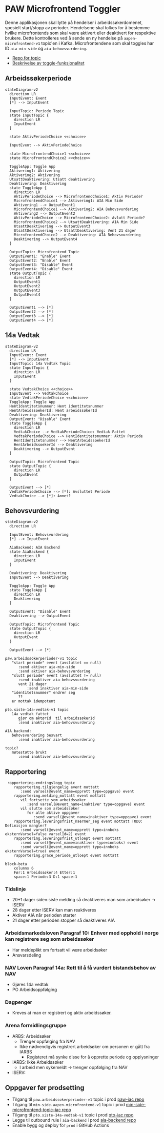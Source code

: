 # PAW Microfrontend Toggler

Denne applikasjonen skal lytte på hendelser i arbeidssøkerdomenet, spesielt start/stopp av perioder. Hendelsene skal
tolkes for å bestemme hvilke microfrontends som skal være aktivert eller deaktivert for respektive brukere. Dette
kontrolleres ved å sende en ny hendelse på `aapen-microfrontend-v1` topic'en i Kafka. Microfrontendene som skal toggles
har ID `aia-min-side` og `aia-behovsvurdering`.

* [Repo for topic](https://github.com/navikt/min-side-microfrontend-topic-iac)
* [Beskrivelse av toggle-funksjonalitet](https://navikt.github.io/tms-dokumentasjon/microfrontend/#toggle-pa-microfrontend)

## Arbeidssøkerperiode

````mermaid
stateDiagram-v2
  direction LR
  InputEvent: Event
  [*] --> InputEvent
  
  InputTopic: Periode Topic
  state InputTopic {
    direction LR
    InputEvent
  }

  state AktivPeriodeChoice <<choice>>

  InputEvent --> AktivPeriodeChoice

  state MicrofrontendChoice1 <<choice>>
  state MicrofrontendChoice2 <<choice>>

  ToggleApp: Toggle App
  Aktivering1: Aktivering
  Aktivering2: Aktivering
  UtsattDeaktivering: Utsatt deaktivering
  Deaktivering: Deaktivering
  state ToggleApp {
    direction LR
    AktivPeriodeChoice --> MicrofrontendChoice1: Aktiv Periode?
    MicrofrontendChoice1 --> Aktivering1: AIA Min Side
    Aktivering1 --> OutputEvent1
    MicrofrontendChoice1 --> Aktivering2: AIA Behovsvurdering
    Aktivering2 --> OutputEvent2
    AktivPeriodeChoice --> MicrofrontendChoice2: Avlutt Periode?
    MicrofrontendChoice2 --> UtsattDeaktivering: AIA Min Side
    UtsattDeaktivering --> OutputEvent3
    UtsattDeaktivering --> UtsattDeaktivering: Vent 21 dager
    MicrofrontendChoice2 --> Deaktivering: AIA Behovsvurdering
    Deaktivering --> OutputEvent4
  }

  OutputTopic: Microfrontend Topic
  OutputEvent1: "Enable" Event
  OutputEvent2: "Enable" Event
  OutputEvent3: "Disable" Event
  OutputEvent4: "Disable" Event
  state OutputTopic {
    direction LR
    OutputEvent1
    OutputEvent2
    OutputEvent3
    OutputEvent4
  }
  
  OutputEvent1 --> [*]
  OutputEvent2 --> [*]
  OutputEvent3 --> [*]
  OutputEvent4 --> [*]
````

## 14a Vedtak
```mermaid
stateDiagram-v2
  direction LR
  InputEvent: Event
  [*] --> InputEvent
  InputTopic: 14a Vedtak Topic
  state InputTopic {
    direction LR
    InputEvent
  }

  state VedtakChoice <<choice>>
  InputEvent --> VedtakChoice
  state VedtakPeriodeChoice <<choice>>
  ToggleApp: Toggle App
  HentIdentitetsnummer: Hent identitetsnummer
  HentArbeidssoekerId: Hent arbeidssøkerId
  Deaktivering: Deaktivering
  OutputEvent: "Disable" Event
  state ToggleApp {
    direction LR
    VedtakChoice --> VedtakPeriodeChoice: Vedtak Fattet
    VedtakPeriodeChoice --> HentIdentitetsnummer: Aktiv Periode
    HentIdentitetsnummer --> HentArbeidssoekerId
    HentArbeidssoekerId --> Deaktivering
    Deaktivering --> OutputEvent
  }

  OutputTopic: Microfrontend Topic
  state OutputTopic {
    direction LR
    OutputEvent
  }

  OutputEvent --> [*]
  VedtakPeriodeChoice --> [*]: Avsluttet Periode
  VedtakChoice --> [*]: Annet?
```

## Behovsvurdering
```mermaid
stateDiagram-v2
  direction LR

  InputEvent: Behovsvurdering
  [*] --> InputEvent
  
  AiaBackend: AIA Backend
  state AiaBackend {
    direction LR
    InputEvent
  }

  Deaktivering: Deaktivering
  InputEvent --> Deaktivering

  ToggleApp: Toggle App
  state ToggleApp {
    direction LR
    Deaktivering
  }

  OutputEvent: "Disable" Event
  Deaktivering --> OutputEvent

  OutputTopic: Microfrontend Topic
  state OutputTopic {
    direction LR
    OutputEvent
  }

  OutputEvent --> [*]
```

```
paw.arbeidssokerperioder-v1 topic
   "start periode" event (avsluttet == null)
      :send aktiver aia-min-side
      :send aktiver aia-behovsvurdering
   "slutt periode" event (avsluttet != null)
      :send inaktiver aia-behovsvurdering
      vent 21 dager
          :send inaktiver aia-min-side
   "identitetsnummer" endrer seg
      ??
   er mottak idempotent

pto.siste-14a-vedtak-v1 topic
   14a vedtak fattet
      gjør om aktørId  til arbeidssøkerId
      :send inaktiver aia-behovsvurdering

AIA backend:
   behovsvurdering besvart
      :send inaktiver aia-behovsvurdering

topic?
   møtestøtte brukt
      :send inaktiver aia-behovsvurdering
```

## Rapportering
```
 rapportering-endringslogg topic
    rapportering.tilgjengelig event mottatt
       :send varsel(@event_name=opprett type=oppgave) event
    rapportering.melding_mottatt event mottatt
       vil fortsette som arbeidssøker
          :send varsel(@event_name=inaktiver type=oppgave) event
       vil slutte som arbeidssøker
          for alle aktive oppgaver
             :send varsel(@event_name=inaktiver type=oppgave) event
    rapportering.leveringsfrist_naermer_seg event mottatt TODO: Definisjon mangler?
       :send varsel(@event_name=opprett type=innboks eksternVarsel=false varselId=2) event
    rapportering.leveringsfrist_utloept event mottatt
       :send varsel(@event_name=inaktiver type=innboks) event
       :send varsel(@event_name=opprett type=innboks eksternVarsel=true) event
    rapportering.grace_periode_utloept event mottatt
```

```mermaid
block-beta
    columns 6
    Før:1 Arbeidssøker:4 Etter:1
    space:1 Periode:3 D:1 space:1
```

### Tidslinje
* 20+1 dager siden siste melding så deaktiveres man som arbeidsøker -> ISERV
* 28 dager etter ISERV kan man reaktiveres
* Aktiver AIA når perioden starter
* 21 dager etter perioden stopper så deaktiveres AIA

### Arbeidsmarkedsloven Paragraf 10: Enhver med opphold i norge kan registrere seg som arbeidssøker
* Har meldeplikt om fortsatt vil være arbeidsøker
* Ansvarsdeling
### NAV Loven Paragraf 14a: Rett til å få vurdert bistandsbehov av NAV
* Gjøres 14a vedtak
* PO Arbeidsoppfølging
### Dagpenger
* Kreves at man er registrert og aktiv arbeidssøker.

### Arena formidlingsgruppe
* ARBS: Arbeidsøker
  * Trenger oppfølging fra NAV
  * Ikke nødvendigvis registrert arbeidsøker om personen er gått fra IARBS
    * Registeret må synke disse for å opprette periode og opplysninger
* IARBS: Ikke Arbeidssøker
  * I arbeid men sykemeldt -> trenger oppfølging fra NAV 
* ISERV:

## Oppgaver før prodsetting
* Tilgang til `paw.arbeidssokerperioder-v1` topic i prod [paw-iac repo](https://github.com/navikt/paw-iac)
* Tilgang til `min-side.aapen-microfrontend-v1` topic i prod [min-side-microfrontend-topic-iac repo](https://github.com/navikt/min-side-microfrontend-topic-iac)
* Tilgang til `pto.siste-14a-vedtak-v1` topic i prod [pto-iac repo](https://github.com/navikt/pto-iac)
* Legge til outbound rule i `aia-backend` i prod [aia-backend repo](https://github.com/navikt/aia-backend)
* Enable bygg og deploy for `prod` i GitHub Actions